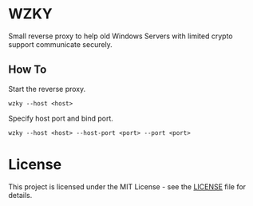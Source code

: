 # WZKY
Small reverse proxy to help old Windows Servers with limited crypto support communicate securely.

## How To
Start the reverse proxy.
```shell
wzky --host <host>
```

Specify host port and bind port.
```shell
wzky --host <host> --host-port <port> --port <port>
```

# License
This project is licensed under the MIT License - see the [LICENSE](LICENSE) file for details.
